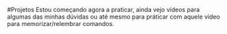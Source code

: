 #Projetos 
Estou começando agora a praticar, ainda vejo vídeos para algumas das minhas dúvidas ou até mesmo para práticar com aquele vídeo para memorizar/relembrar comandos.
